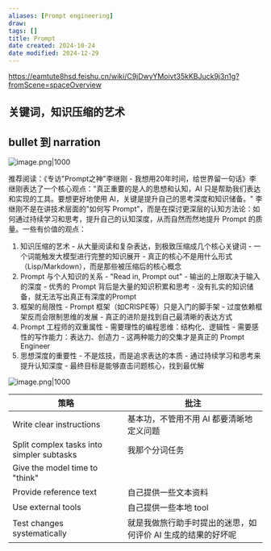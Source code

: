 ```yaml
---
aliases: [Prompt engineering]
draw: 
tags: []
title: Prompt
date created: 2024-10-24
date modified: 2024-12-29
---
```


https://eamtute8hsd.feishu.cn/wiki/C9jDwyYMoivt35kKBJuck9j3n1g?fromScene=spaceOverview

## 关键词，知识压缩的艺术

## bullet 到 narration

![image.png|1000](https://imagehosting4picgo.oss-cn-beijing.aliyuncs.com/imagehosting/fix-dir%2Fpicgo%2Fpicgo-clipboard-images%2F2024%2F11%2F22%2F11-22-57-e4d3db2daca9ec432e3cc527dd87f8ea-202411221122745-7cdcee.png)

推荐阅读：《专访"Prompt之神"李继刚 - 我想用20年时间，给世界留一句话》李继刚表达了一个核心观点："真正重要的是人的思想和认知，AI 只是帮助我们表达和实现的工具。要想更好地使用 AI，关键是提升自己的思考深度和知识储备。" 李继刚不是在讲技术层面的"如何写 Prompt"，而是在探讨更深层的认知方法论：如何通过持续学习和思考，提升自己的认知深度，从而自然而然地提升 Prompt 的质量。一些有价值的观点：

1. 知识压缩的艺术 - 从大量阅读和复杂表达，到极致压缩成几个核心关键词 - 一个词能触发大模型进行完整的知识展开 - 真正的核心不是用什么形式（Lisp/Markdown），而是那些被压缩后的核心概念
2. Prompt 与个人知识的关系 - "Read in, Prompt out" - 输出的上限取决于输入的深度 - 优秀的 Prompt 背后是大量的知识积累和思考 - 没有扎实的知识储备，就无法写出真正有深度的Prompt
3. 框架的局限性 - Prompt 框架（如CRISPE等）只是入门的脚手架 - 过度依赖框架反而会限制思维的发展 - 真正的进阶是找到自己最清晰的表达方式
4. Prompt 工程师的双重属性 - 需要理性的编程思维：结构化、逻辑性 - 需要感性的写作能力：表达力、创造力 - 这两种能力的交集才是真正的 Prompt Engineer
5. 思想深度的重要性 - 不是炫技，而是追求表达的本质 - 通过持续学习和思考来提升认知深度 - 最终目标是能够直击问题核心，找到最优解

![image.png|1000](https://imagehosting4picgo.oss-cn-beijing.aliyuncs.com/imagehosting/fix-dir%2Fpicgo%2Fpicgo-clipboard-images%2F2024%2F11%2F17%2F18-34-05-cb09c861f3f0fe1375c349f035135780-202411171834707-25fffa.png)

| 策略                                        | 批注                               |
| ----------------------------------------- | -------------------------------- |
| Write clear instructions                  | 基本功，不管用不用 AI 都要清晰地定义问题           |
| Split complex tasks into simpler subtasks | 我那个分词任务                          |
| Give the model time to "think"            |                                  |
| Provide reference text                    | 自己提供一些文本资料                       |
| Use external tools                        | 自己提供一些本地 tool                    |
| Test changes systematically               | 就是我做旅行助手时提出的迷思，如何评价 AI 生成的结果的好坏呢 |
